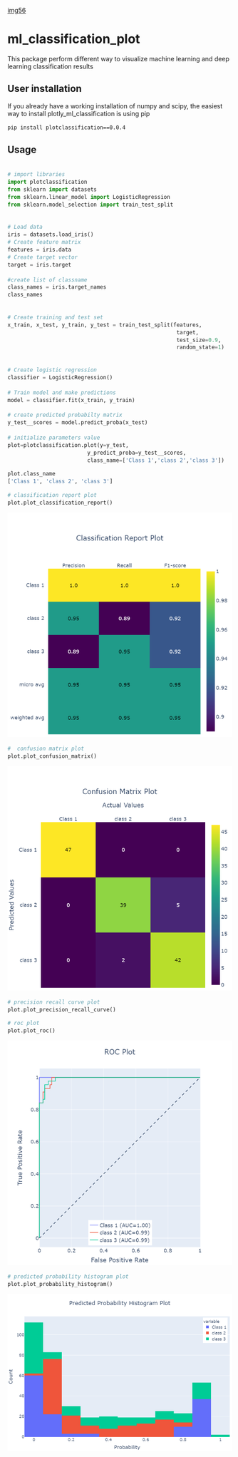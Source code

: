 [img56](https://static.pepy.tech/personalized-badge/plotclassification?period=total&units=international_system&left_color=blue&right_color=green&left_text=Downloads)
# ml_classification_plot
This package perform different way to visualize machine learning  and deep learning classification results

## User installation
If you already have a working installation of numpy and scipy, the easiest way to install plotly_ml_classification is using pip
```bash
pip install plotclassification==0.0.4
```

## Usage

```python

# import libraries
import plotclassification 
from sklearn import datasets 
from sklearn.linear_model import LogisticRegression
from sklearn.model_selection import train_test_split 


# Load data
iris = datasets.load_iris()
# Create feature matrix
features = iris.data
# Create target vector 
target = iris.target

#create list of classname 
class_names = iris.target_names
class_names


# Create training and test set 
x_train, x_test, y_train, y_test = train_test_split(features,
                                                     target,
                                                     test_size=0.9, 
                                                     random_state=1)


# Create logistic regression 
classifier = LogisticRegression()

# Train model and make predictions
model = classifier.fit(x_train, y_train)

# create predicted probabilty matrix 
y_test__scores = model.predict_proba(x_test)

# initialize parameters value
plot=plotclassification.plot(y=y_test,
	                     y_predict_proba=y_test__scores,
	                     class_name=['Class 1','class 2','class 3'])

```

```python
plot.class_name
['Class 1', 'class 2', 'class 3']

```

```python
# classification report plot
plot.plot_classification_report()
```
![classification report](https://github.com/vishalbpatil1/ml_classification_plot/blob/main/classification%20report.png)


```python
#  confusion matrix plot
plot.plot_confusion_matrix()
```
![confusion matrix plot](https://github.com/vishalbpatil1/ml_classification_plot/blob/main/confusion%20matrix.png)


```python
# precision recall curve plot
plot.plot_precision_recall_curve()
```
```python
# roc plot
plot.plot_roc()
```
![roc plot](https://github.com/vishalbpatil1/ml_classification_plot/blob/main/roc%20curve.png)

```python
# predicted probability histogram plot
plot.plot_probability_histogram()
```
![histogram](https://github.com/vishalbpatil1/ml_classification_plot/blob/main/histogram.png)
